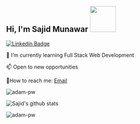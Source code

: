 <h2> Hi, I'm Sajid Munawar <img src="https://media.giphy.com/media/26Fxy3Iz1ari8oytO/giphy.gif" width="70"></h2>


[![Linkedin Badge](https://img.shields.io/badge/Micronaut-Sajid%20Munawar-blue?style=flat-square&logo=Linkedin&logoColor=white&link)](https://linkedin.com/in/sajid-munawar)


🌱 I’m currently learning Full Stack Web Development

📫 Open to new opportunities

💬How to reach me: [Email](sajidmunawar666@gmail.com)

<p><img align="center" src="https://github.com/Adam-pw/Adam-pw/blob/main/animation_500_kxa883sd.gif" alt="adam-pw" /></p>

<!--
**sajid-munawar/sajid-munawar** is a ✨ _special_ ✨ repository because its `README.md` (this file) appears on your GitHub profile.

Here are some ideas to get you started:

- 🔭 I’m currently working on ...
- 🌱 I’m currently learning ...
- 👯 I’m looking to collaborate on ...
- 🤔 I’m looking for help with ...
- 💬 Ask me about ...
- 📫 How to reach me: ...
- 😄 Pronouns: ...
- ⚡ Fun fact: ...
-->

 
![Sajid's github stats](https://github-readme-stats.vercel.app/api?username=sajid-munawar)


<p><img align="center"
    src="https://github-readme-stats.vercel.app/api/top-langs?username=sajid-munawar&hide=jupyter%20notebook&card_width=450&show_icons=true&locale=en&bg_color=0d1117&text_color=ffffff&layout=compact"
    alt="adam-pw" 
    bg_color=#808080/></p>
    

